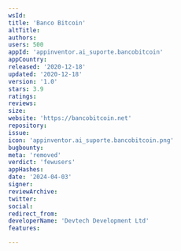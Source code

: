 ```yaml
---
wsId: 
title: 'Banco Bitcoin'
altTitle: 
authors: 
users: 500
appId: 'appinventor.ai_suporte.bancobitcoin'
appCountry: 
released: '2020-12-18'
updated: '2020-12-18'
version: '1.0'
stars: 3.9
ratings: 
reviews: 
size: 
website: 'https://bancobitcoin.net'
repository: 
issue: 
icon: 'appinventor.ai_suporte.bancobitcoin.png'
bugbounty: 
meta: 'removed'
verdict: 'fewusers'
appHashes: 
date: '2024-04-03'
signer: 
reviewArchive: 
twitter: 
social: 
redirect_from: 
developerName: 'Devtech Development Ltd'
features: 

---
```



